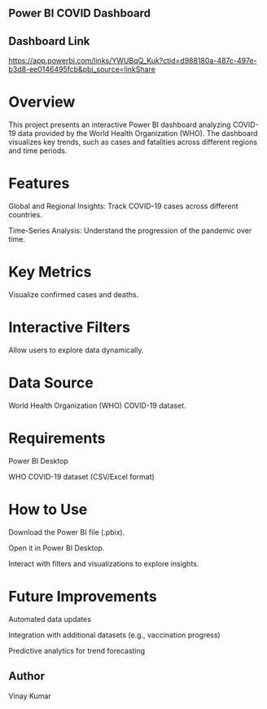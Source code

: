 ## Power BI COVID Dashboard
## Dashboard Link
 https://app.powerbi.com/links/YWUBqQ_Kuk?ctid=d988180a-487c-497e-b3d8-ee0146495fcb&pbi_source=linkShare


# Overview

This project presents an interactive Power BI dashboard analyzing COVID-19 data provided by the World Health Organization (WHO). The dashboard visualizes key trends, such as cases and fatalities across different regions and time periods.

# Features

Global and Regional Insights: Track COVID-19 cases across different countries.

Time-Series Analysis: Understand the progression of the pandemic over time.

# Key Metrics
Visualize confirmed cases and deaths.

# Interactive Filters
Allow users to explore data dynamically.

# Data Source

World Health Organization (WHO) COVID-19 dataset.


# Requirements

Power BI Desktop

WHO COVID-19 dataset (CSV/Excel format)

# How to Use

Download the Power BI file (.pbix).

Open it in Power BI Desktop.

Interact with filters and visualizations to explore insights.

# Future Improvements

Automated data updates

Integration with additional datasets (e.g., vaccination progress)

Predictive analytics for trend forecasting

## Author
Vinay Kumar

